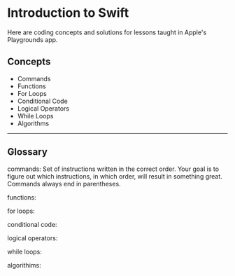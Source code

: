 # Introduction to Swift

Here are coding concepts and solutions for lessons taught in Apple's Playgrounds app.

## Concepts

- Commands
- Functions
- For Loops
- Conditional Code
- Logical Operators
- While Loops
- Algorithms

---

## Glossary

commands: Set of instructions written in the correct order. Your goal is to figure out which instructions, in which order, will result in something great. Commands always end in parentheses.

functions: 

for loops: 

conditional code: 

logical operators: 

while loops: 

algorithims: 
